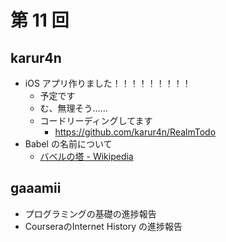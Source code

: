 # 第 11 回

## karur4n

- iOS アプリ作りました！！！！！！！！！
  - 予定です
  - む、無理そう……
  - コードリーディングしてます
    - https://github.com/karur4n/RealmTodo
- Babel の名前について
  - [バベルの塔 - Wikipedia](http://ja.wikipedia.org/wiki/%E3%83%90%E3%83%99%E3%83%AB%E3%81%AE%E5%A1%94)

## gaaamii

- プログラミングの基礎の進捗報告
- CourseraのInternet History の進捗報告

